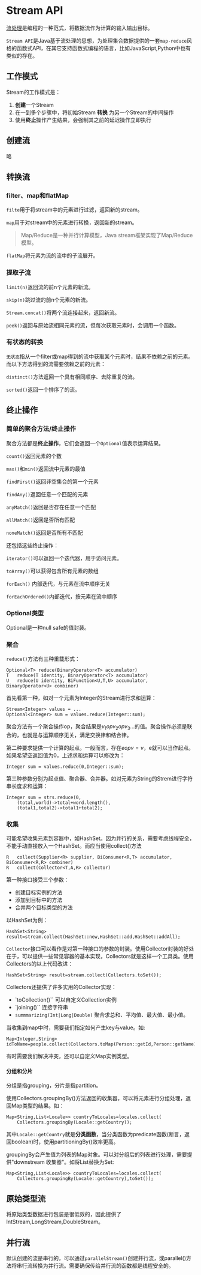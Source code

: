 # Stream API

[流处理](https://en.wikipedia.org/wiki/Stream_processing)是编程的一种范式，将数据流作为计算的输入输出目标。
  
`Stream API`是Java基于流处理的思想，为处理集合数据提供的一套`map-reduce`风格的函数式API，在其它支持函数式编程的语言，比如JavaScript,Python中也有类似的存在。

## 工作模式

Stream的工作模式是：

1. **创建**一个Stream
2. 在一到多个步骤中，将初始Stream **转换** 为另一个Stream的中间操作
3. 使用**终止**操作产生结果，会强制其之前的延迟操作立即执行

## 创建流

略

## 转换流

### filter、map和flatMap

`filte`用于将stream中的元素进行过滤，返回新的stream。

`map`用于对stream中的元素进行转换，返回新的stream。

>Map/Reduce是一种并行计算模型，Java stream框架实现了Map/Reduce模型。

`flatMap`将元素为流的流中的子流展开。

### 提取子流

`limit(n)`返回流的前n个元素的新流。

`skip(n)`跳过流的前n个元素的新流。

`Stream.concat()`将两个流连接起来，返回新流。

`peek()`返回与原始流相同元素的流，但每次获取元素时，会调用一个函数。

### 有状态的转换

`无状态`指从一个filter或map得到的流中获取某个元素时，结果不依赖之前的元素。而以下方法得到的流需要依赖之前的元素：

`distinct()`方法返回一个具有相同顺序、去除重复的流。

`sorted()`返回一个排序了的流。

## 终止操作

### 简单的聚合方法/终止操作

聚合方法都是**终止操作**，它们会返回一个`Optional`值表示运算结果。

`count()`返回元素的个数

`max()`和`min()`返回流中元素的最值

`findFirst()`返回非空集合的第一个元素

`findAny()`返回任意一个匹配的元素

`anyMatch()`返回是否存在任意一个匹配

`allMatch()`返回是否所有匹配

`noneMatch()`返回是否所有不匹配

还包括这些终止操作：

`iterator()`可以返回一个迭代器，用于访问元素。

`toArray()`可以获得包含所有元素的数组

`forEach()` 内部迭代，与元素在流中顺序无关

`forEachOrdered()`内部迭代，按元素在流中顺序

### Optional类型

Optional是一种null safe的值封装。

### 聚合

`reduce()`方法有三种重载形式：

```
Optional<T>	reduce(BinaryOperator<T> accumulator)
T	reduce(T identity, BinaryOperator<T> accumulator)
U	reduce(U identity, BiFunction<U,T,U> accumulator, BinaryOperator<U> combiner)
```

首先看第一种，如对一个元素为Integer的Stream进行求和运算：

```
Stream<Integer> values = ...
Optional<Integer> sum = values.reduce(Integer::sum);
```

聚合方法有一个聚合操作op，聚合结果是$v_1 op v_2 op v_3...$的值。聚合操作必须是联合的，也就是与运算顺序无关，满足交换律和结合律。

第二种要求提供一个计算的起点。一般而言，存在$eopv=v$，e就可以当作起点。如果希望空返回值为0，上述求和运算可以修改为：

```
Integer sum = values.reduce(0,Integer::sum);
```

第三种参数分别为起点值、聚合器、合并器。如对元素为String的Strem进行字符串长度求和运算：

```
Integer sum = strs.reduce(0,
    (total,world)->total+word.length(),
    (total1,total2)->total1+total2);
```

### 收集

可能希望收集元素到容器中，如HashSet。因为并行的关系，需要考虑线程安全，不能手动直接放入一个HashSet。而应当使用collect()方法

```
R	collect(Supplier<R> supplier, BiConsumer<R,T> accumulator, BiConsumer<R,R> combiner)
R	collect(Collector<T,A,R> collector)
```

第一种接口接受三个参数：

- 创建目标实例的方法
- 添加到目标中的方法
- 合并两个目标类型的方法

以HashSet为例：

```
HashSet<String> result=stream.collect(HashSet::new,HashSet::add,HashSet::addAll);
```

`Collector`接口可以看作是对第一种接口的参数的封装。使用Collector封装的好处在于，可以提供一些常见容器的基本实现，Collectors就是这样一个工具类。使用Collectors的以上代码改进：

```
HashSet<String> result=stream.collect(Collectors.toSet());
```

Collectors还提供了许多实用的Collector实现：

- `toCollection()`` 可以自定义Collection实例
- `joining()`` 连接字符串
- `summmarizing(Int|Long|Double)` 聚合求总和、平均值、最大值、最小值。

当收集到map中时，需要我们指定如何产生key与value。如:

```
Map<Integer,String> idToName=people.collect(Collectors.toMap(Person::getId,Person::getName));
```

有时需要我们解决冲突，还可以自定义Map实例类型。

#### 分组和分片

分组是指grouping，分片是指partition。

使用Collectors.groupingBy()方法返回的收集器，可以将元素进行分组处理，返回Map类型的结果。如：

```
Map<String,List<Locale>> countryToLocales=locales.collect(
    Collectors.groupingBy(Locale::getCountry));
```

其中`Locale::getCountry`就是**分类函数**，当分类函数为predicate函数(断言，返回boolean)时，使用partitioningBy()效率更高。

groupingBy会产生值为列表的Map对象。可以对分组后的列表进行处理，需要提供"downstream 收集器"。如将List替换为Set:
```
Map<String,List<Locale>> countryToLocales=locales.collect(
    Collectors.groupingBy(Locale::getCountry),toSet());
```

## 原始类型流

将原始类型数据进行包装是很低效的，因此提供了IntStream,LongStream,DoubleStream。

## 并行流

默认创建的流是串行的，可以通过`parallelStream()`创建并行流，或parallel()方法将串行流转换为并行流。需要确保传给并行流的函数都是线程安全的。